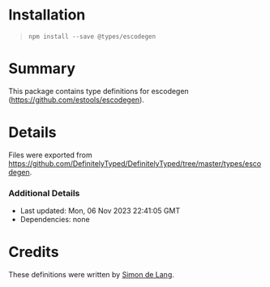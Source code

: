 # Installation
> `npm install --save @types/escodegen`

# Summary
This package contains type definitions for escodegen (https://github.com/estools/escodegen).

# Details
Files were exported from https://github.com/DefinitelyTyped/DefinitelyTyped/tree/master/types/escodegen.

### Additional Details
 * Last updated: Mon, 06 Nov 2023 22:41:05 GMT
 * Dependencies: none

# Credits
These definitions were written by [Simon de Lang](https://github.com/simondel).
